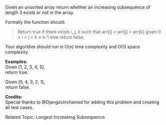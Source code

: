 Given an unsorted array return whether an increasing subsequence of length 3 exists or not in the array.

Formally the function should:
> Return true if there exists i, j, k 
> such that arr[i] < arr[j] < arr[k] given 0 ≤ i < j < k ≤ n-1 else return false.

Your algorithm should run in O(n) time complexity and O(1) space complexity.

**Examples:**  
Given [1, 2, 3, 4, 5],  
return true.

Given [5, 4, 3, 2, 1],  
return false.

**Credits:**  
Special thanks to @DjangoUnchained for adding this problem and creating all test cases.

Related Topic: Longest Increasing Subsequence
